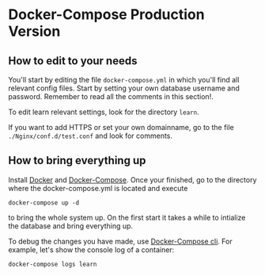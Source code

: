 Docker-Compose Production Version
=================================

## How to edit to your needs ##

You'll start by editing the file `docker-compose.yml` in which you'll find all relevant config files. Start by setting your own database username and password. Remember to read all the comments in this section!.

To edit learn relevant settings, look for the directory `learn`.

If you want to add HTTPS or set your own domainname, go to the file `./Nginx/conf.d/test.conf` and look for comments.

## How to bring everything up ##

Install [Docker](https://docs.docker.com/engine/installation/) and [Docker-Compose](https://docs.docker.com/compose/install/). Once your finished, go to the directory where the docker-compose.yml is located and execute

`docker-compose up -d`

to bring the whole system up. On the first start it takes a while to intialize the database and bring everything up.

To debug the changes you have made, use [Docker-Compose cli](https://docs.docker.com/compose/reference/docker-compose/). For example, let's show the console log of a container:

`docker-compose logs learn`
